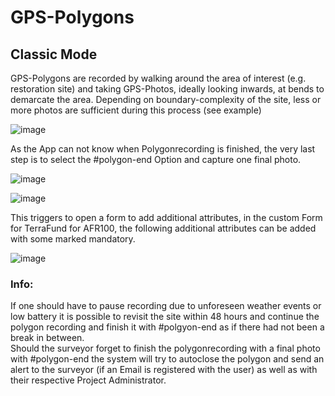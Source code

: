 # GPS-Polygons
## Classic Mode
GPS-Polygons are recorded by walking around the area of interest (e.g. restoration site) and taking GPS-Photos, ideally looking inwards, at bends to demarcate the area. Depending on boundary-complexity of the site, less or more photos are sufficient during this process (see example) 


![image](https://github.com/Wells-for-Zoe/book/assets/97762115/c9d806ba-57e2-4f1f-a4ef-e2c9a76baa3e)


As the App can not know when Polygonrecording is finished, the very last step is to select the #polygon-end Option and capture one final photo. 


![image](https://github.com/Wells-for-Zoe/book/assets/97762115/8d3d901e-f3b5-4bd2-ae67-45674809dd55)


![image](https://github.com/Wells-for-Zoe/book/assets/97762115/303924ce-4635-43f6-9f79-bcc5a14abe50)


This triggers to open a form to add additional attributes, in the custom Form for TerraFund for AFR100, the following additional attributes can be added with some marked mandatory. 


![image](https://github.com/Wells-for-Zoe/book/assets/97762115/bce20b80-b992-4dd5-8acd-38961eb874bc)


### Info:
If one should have to pause recording due to unforeseen weather events or low battery it is possible to revisit the site within 48 hours and continue the polygon recording and finish it with #polgyon-end as if there had not been a break in between.  
Should the surveyor forget to finish the polygonrecording with a final photo with #polygon-end the system will try to autoclose the polygon and send an alert to the surveyor (if an Email is registered with the user) as well as with their respective Project Administrator. 
